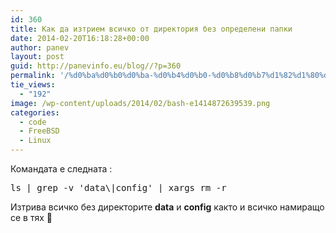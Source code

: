 ```yaml
---
id: 360
title: Как да изтрием всичко от директория без определени папки
date: 2014-02-20T16:18:28+00:00
author: panev
layout: post
guid: http://panevinfo.eu/blog//?p=360
permalink: '/%d0%ba%d0%b0%d0%ba-%d0%b4%d0%b0-%d0%b8%d0%b7%d1%82%d1%80%d0%b8%d0%b5%d0%bc-%d0%b2%d1%81%d0%b8%d1%87%d0%ba%d0%be-%d0%be%d1%82-%d0%b4%d0%b8%d1%80%d0%b5%d0%ba%d1%82%d0%be%d1%80%d0%b8%d1%8f-%d0%b1%d0%b5.html'
tie_views:
  - "192"
image: /wp-content/uploads/2014/02/bash-e1414872639539.png
categories:
  - code
  - FreeBSD
  - Linux
---
```

Командата е следната :

<pre>ls | grep -v 'data\|config' | xargs rm -r
</pre>

Изтрива всичко без директорите **data** и **config** както и всичко намиращо се в тях 🙂